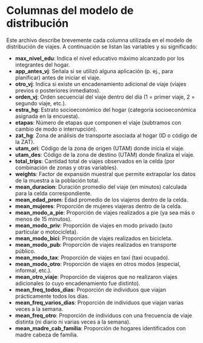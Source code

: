 # Columnas del modelo de distribución

Este archivo describe brevemente cada columna utilizada en el modelo de distribución de viajes. A continuación se listan las variables y su significado:

- **max_nivel_edu**: Indica el nivel educativo máximo alcanzado por los integrantes del hogar.
- **app_antes_vj**: Señala si se utilizó alguna aplicación (p. ej., para planificar) antes de iniciar el viaje.
- **otro_vj**: Indica si existe un encadenamiento adicional de viaje (viajes previos o posteriores inmediatos).
- **orden_vj**: Orden secuencial del viaje dentro del día (1 = primer viaje, 2 = segundo viaje, etc.).
- **estra_hg**: Estrato socioeconómico del hogar (categoría socioeconómica asignada en la encuesta).
- **etapas**: Número de etapas que componen el viaje (subtramos con cambio de modo o interrupción).
- **zat_hg**: Zona de análisis de transporte asociada al hogar (ID o código de la ZAT).
- **utam_ori**: Código de la zona de origen (UTAM) donde inicia el viaje.
- **utam_des**: Código de la zona de destino (UTAM) donde finaliza el viaje.
- **total_trips**: Cantidad total de viajes observados en la celda (por combinación de zonas y otras variables).
- **weights**: Factor de expansión muestral que permite extrapolar los datos de la muestra a la población total.
- **mean_duracion**: Duración promedio del viaje (en minutos) calculada para la celda correspondiente.
- **mean_edad_prom**: Edad promedio de los viajeros dentro de la celda.
- **mean_mujeres**: Proporción de mujeres viajeras dentro de la celda.
- **mean_modo_a_pie**: Proporción de viajes realizados a pie (ya sea más o menos de 15 minutos).
- **mean_modo_priv**: Proporción de viajes en modo privado (auto particular o motocicleta).
- **mean_modo_bici**: Proporción de viajes realizados en bicicleta.
- **mean_modo_pub**: Proporción de viajes realizados en transporte público.
- **mean_modo_tax**: Proporción de viajes en taxi (taxi ocupado).
- **mean_modo_otro**: Proporción de viajes en otros modos (especial, informal, etc.).
- **mean_otro_viaje**: Proporción de viajeros que no realizaron viajes adicionales (o cuyo encadenamiento fue distinto).
- **mean_freq_todos_dias**: Proporción de individuos que viajan prácticamente todos los días.
- **mean_freq_varios_dias**: Proporción de individuos que viajan varias veces a la semana.
- **mean_freq_otro**: Proporción de individuos con una frecuencia de viaje distinta (ni diario ni varias veces a la semana).
- **mean_madre_cab_familia**: Proporción de hogares identificados con madre cabeza de familia.
